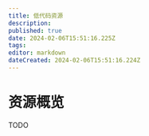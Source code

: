 ```yaml
---
title: 低代码资源
description: 
published: true
date: 2024-02-06T15:51:16.225Z
tags: 
editor: markdown
dateCreated: 2024-02-06T15:51:16.224Z
---
```


# 资源概览

TODO